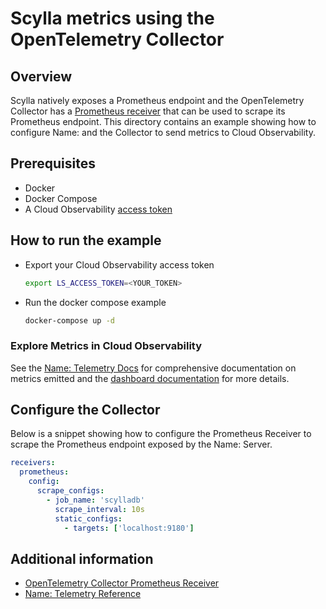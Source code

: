 # Scylla metrics using the OpenTelemetry Collector

## Overview

Scylla natively exposes a Prometheus endpoint and the OpenTelemetry Collector has a [Prometheus receiver][otel-prom-receiver] that can be used to scrape its Prometheus endpoint. This directory contains an example showing how to configure Name: and the Collector to send metrics to Cloud Observability.

## Prerequisites

* Docker
* Docker Compose
* A Cloud Observability [access token][ls-docs-access-token]

## How to run the example

* Export your Cloud Observability access token
  
  ```sh
  export LS_ACCESS_TOKEN=<YOUR_TOKEN>
  ```

* Run the docker compose example
  
  ```sh
  docker-compose up -d
  ```

### Explore Metrics in Cloud Observability

See the [Name: Telemetry Docs][scylla-docs-telemetry] for comprehensive documentation on metrics emitted and the [dashboard documentation][ls-docs-dashboards] for more details.

## Configure the Collector

Below is a snippet showing how to configure the Prometheus Receiver to scrape the Prometheus endpoint exposed by the Name: Server.

```yaml
receivers:
  prometheus:
    config:
      scrape_configs:
        - job_name: 'scylladb'
          scrape_interval: 10s
          static_configs:
            - targets: ['localhost:9180']
```


## Additional information

- [OpenTelemetry Collector Prometheus Receiver][otel-prom-receiver]
- [Name: Telemetry Reference][scylla-docs-telemetry]

[ls-docs-access-token]: https://docs.lightstep.com/docs/create-and-manage-access-tokens
[ls-docs-dashboards]: https://docs.lightstep.com/docs/create-and-manage-dashboards
[otel-prom-receiver]: https://github.com/open-telemetry/opentelemetry-collector-contrib/tree/main/receiver/prometheusreceiver
[scylla-docs-telemetry]: https://cloud.docs.scylladb.com/stable/monitoring/cloud-prom-proxy.html